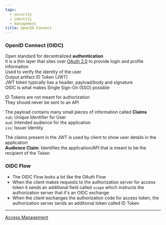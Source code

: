 ```yaml
---
tags:
  - security
  - identity
  - management
title: OpenID Connect
---
```


### OpenID Connect (OIDC)

Open standard for decentralized **authentication**  
It is a thin layer that sites over [OAuth 2.0](oauth-2.md) to provide login and profile information  
Used to verify the identity of the user  
Output artifact ID Token (JWT)  
JWT token typically has a header, payload/body and signature  
OIDC is what makes Single Sign-On (SSO) possible

ID Tokens are not meant for authorization  
They should never be sent to an API

The payload contains many small pieces of information called **Claims**  
`sub`: Unique Identifier for User  
`aud`: Intended audience for the application  
`iss`: Issuer Identity  

The claims present in the JWT is used by client to show user details in the application  
**Audience Claim**: Identifies the application/API that is meant to be the recipient of the Token

### OIDC Flow

* The OIDC Flow looks a lot like the OAuth Flow  
* When the client makes requests to the authorization server for access token it sends an additional field called `scope` which instructs the authorization server that it's an OIDC exchange  
* When the client exchanges the authorization code for access token, the authorization server sends an additional token called ID Token

---

[Access Management](access-management.md)